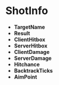 # ShotInfo
* **TargetName**
* **Result**
* **ClientHitbox**
* **ServerHitbox**
* **ClientDamage**
* **ServerDamage**
* **Hitchance**
* **BacktrackTicks**
* **AimPoint**
